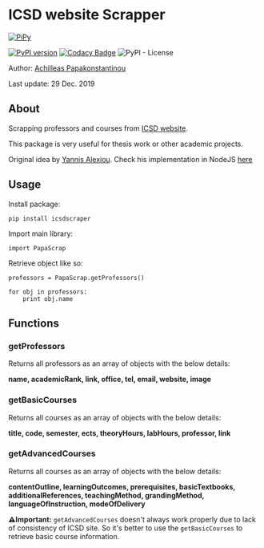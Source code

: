 # ICSD website Scrapper

[![PiPy](http://83.212.112.51/pypico/images/icsdscraper.png)](https://pipy.org/project/icsdscraper/)

[![PyPI version](https://badge.fury.io/py/icsdscraper.svg)](https://badge.fury.io/py/icsdscraper)
[![Codacy Badge](https://api.codacy.com/project/badge/Grade/c1f9032ce0a94d5faf42007adf8dd087)](https://www.codacy.com/manual/CheatModeON/icsdscraper?utm_source=github.com&amp;utm_medium=referral&amp;utm_content=CheatModeON/icsd-scraper&amp;utm_campaign=Badge_Grade)
![PyPI - License](https://img.shields.io/pypi/l/icsdscraper)

Author: [Achilleas Papakonstantinou](https://www.linkedin.com/in/achipap/)

Last update: 29 Dec. 2019

## About
Scrapping professors and courses from [ICSD website](http://www.icsd.aegean.gr/icsd/).

This package is very useful for thesis work or other academic projects.

Original idea by [Yannis Alexiou](https://github.com/yannisalexiou). 
Check his implementation in NodeJS [here](https://www.npmjs.com/package/icsd-scraper)

## Usage
Install package:
````
pip install icsdscraper
````
Import main library:
````
import PapaScrap
````
Retrieve object like so:
````
professors = PapaScrap.getProfessors()

for obj in professors:
    print obj.name
````
## Functions 
### getProfessors
Returns all professors as an array of objects with the below details:

**name, academicRank, link, office, tel, email, website, image**

### getBasicCourses
Returns all courses as an array of objects with the below details:

**title, code, semester, ects, theoryHours, labHours, professor, link**

### getAdvancedCourses
Returns all courses as an array of objects with the below details:

**contentOutline, learningOutcomes, prerequisites, basicTextbooks, additionalReferences, teachingMethod, grandingMethod, languageOfInstruction, modeOfDelivery**

**⚠️Ιmportant:** `getAdvancedCourses` doesn't always work properly due to lack of consistency of ICSD site. So it's better to use the `getBasicCourses` to retrieve basic course information.
